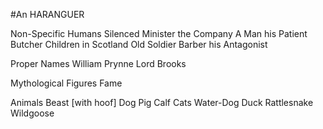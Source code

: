 #An HARANGUER

Non-Specific Humans
Silenced Minister
the Company
A Man
his Patient
Butcher
Children in Scotland
Old Soldier
Barber
his Antagonist

Proper Names
William Prynne
Lord Brooks

Mythological Figures
Fame

Animals
Beast [with hoof]
Dog
Pig
Calf
Cats
Water-Dog
Duck
Rattlesnake
Wildgoose
